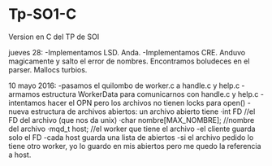 # Tp-SO1-C
Version en C del TP de SOI

jueves 28:
-Implementamos LSD. Anda.
-Implementamos CRE. Anduvo magicamente y salto el error de nombres. Encontramos boludeces en el parser. Mallocs turbios.

10 mayo 2016:
    -pasamos el quilombo de worker.c a handle.c y help.c
    -armamos estructura WorkerData para comunicarnos con handle.c y help.c
    -intentamos hacer el OPN pero los archivos no tienen locks para open()
    -nueva estructura de archivos abiertos:
        un archivo abierto tiene
        ·int FD                             //el FD del archivo (que nos da unix)
        ·char nombre[MAX_NOMBRE];           //nombre del archivo
        ·mqd_t host;                        //el worker que tiene el archivo
    -el cliente guarda solo el FD
    -cada host guarda una lista de abiertos
    -si el archivo pedido lo tiene otro worker, yo lo guardo en mis abiertos pero me quedo la referencia a host.
    
